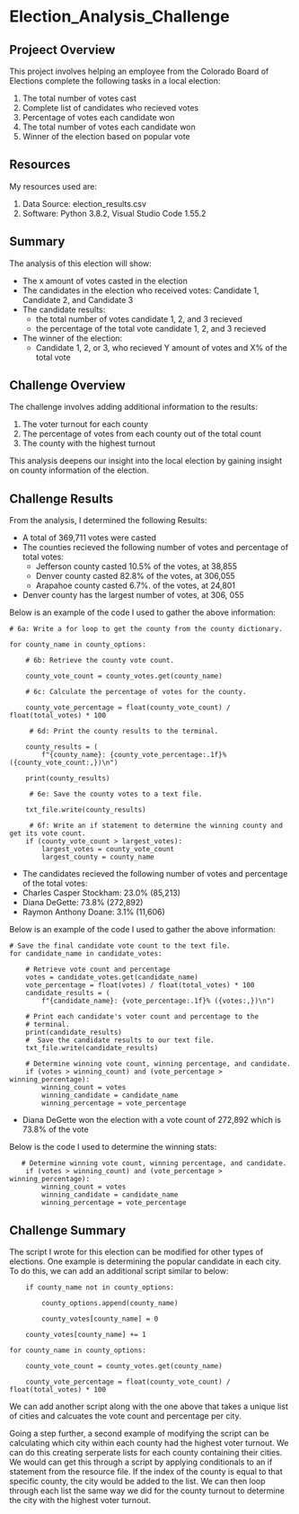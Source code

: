 # Election_Analysis_Challenge

## Projeect Overview

This project involves helping an employee from the Colorado Board of Elections complete the following tasks in a local election:

1. The total number of votes cast
2. Complete list of candidates who recieved votes
3. Percentage of votes each  candidate won
4. The total number of votes each candidate won
5. Winner of the election based on popular vote


## Resources

My resources used are:
1. Data Source: election_results.csv
2. Software: Python 3.8.2, Visual Studio Code 1.55.2


## Summary

The analysis of this election will show:

- The x amount of votes casted in the election
- The candidates in the election who received votes: Candidate 1, Candidate 2, and Candidate 3
- The candidate results:
  - the total number of votes candidate 1, 2, and 3 recieved
  - the percentage of the total vote candidate 1, 2, and 3 recieved
- The winner of the election:
  - Candidate 1, 2, or 3, who recieved Y amount of votes and X% of the total vote


## Challenge Overview

The challenge involves adding additional information to the results:

1. The voter turnout for each county
2. The percentage of votes from each county out of the total count
3. The county with the highest turnout

This analysis deepens our insight into the local election by gaining insight on county information of the election.  

## Challenge Results

From the analysis, I determined the following Results:

- A total of 369,711 votes were casted
- The counties recieved the following number of votes and percentage of total votes:
  - Jefferson county casted 10.5% of the votes, at 38,855
  - Denver county casted 82.8% of the votes, at 306,055
  - Arapahoe county casted 6.7%. of the votes, at 24,801
-  Denver county has the largest number of votes, at 306, 055

Below is an example of the code I used to gather the above information: 
    
    # 6a: Write a for loop to get the county from the county dictionary.

    for county_name in county_options:

        # 6b: Retrieve the county vote count.

        county_vote_count = county_votes.get(county_name)

        # 6c: Calculate the percentage of votes for the county.

        county_vote_percentage = float(county_vote_count) / float(total_votes) * 100

         # 6d: Print the county results to the terminal.

        county_results = (
            f"{county_name}: {county_vote_percentage:.1f}% ({county_vote_count:,})\n")

        print(county_results)

         # 6e: Save the county votes to a text file.

        txt_file.write(county_results)

         # 6f: Write an if statement to determine the winning county and get its vote count.
        if (county_vote_count > largest_votes):
            largest_votes = county_vote_count
            largest_county = county_name
            

-  The candidates recieved the following number of votes and percentage of the total votes:
  - Charles Casper Stockham: 23.0% (85,213)
  - Diana DeGette: 73.8% (272,892)
  - Raymon Anthony Doane: 3.1% (11,606)

Below is an example of the code I used to gather the above information:

    # Save the final candidate vote count to the text file.
    for candidate_name in candidate_votes:

        # Retrieve vote count and percentage
        votes = candidate_votes.get(candidate_name)
        vote_percentage = float(votes) / float(total_votes) * 100
        candidate_results = (
            f"{candidate_name}: {vote_percentage:.1f}% ({votes:,})\n")

        # Print each candidate's voter count and percentage to the
        # terminal.
        print(candidate_results)
        #  Save the candidate results to our text file.
        txt_file.write(candidate_results)

        # Determine winning vote count, winning percentage, and candidate.
        if (votes > winning_count) and (vote_percentage > winning_percentage):
            winning_count = votes
            winning_candidate = candidate_name
            winning_percentage = vote_percentage

 
- Diana DeGette won the election with a vote count of 272,892 which is 73.8% of the vote

Below is the code I used to determine the winning stats:

       # Determine winning vote count, winning percentage, and candidate.
        if (votes > winning_count) and (vote_percentage > winning_percentage):
            winning_count = votes
            winning_candidate = candidate_name
            winning_percentage = vote_percentage

## Challenge Summary

The script I wrote for this election can be modified for other types of elections.  One example is determining the popular candidate in each city.  To do this, we can add an additional script similar to below:

        if county_name not in county_options:

            county_options.append(county_name)

            county_votes[county_name] = 0

        county_votes[county_name] += 1

    for county_name in county_options:

        county_vote_count = county_votes.get(county_name)

        county_vote_percentage = float(county_vote_count) / float(total_votes) * 100
        
       
 We can add another script along with the one above that takes a unique list of cities and calcuates the vote count and percentage per city.
 
 Going a step further, a second example of modifying the script can be calculating which city within each county had the highest voter turnout.  We can do this creating serperate lists for each county containing their cities.  We would can get this through a script by applying conditionals to an if statement from the resource file.  If the index of the county is equal to that specific county, the city would be added to the list.  We can then loop through each list the same way we did for the county turnout to determine the city with the highest voter turnout. 
